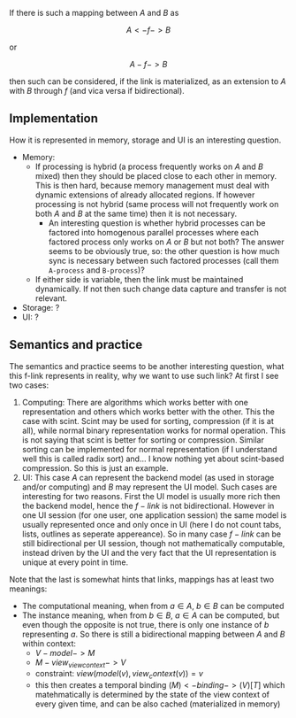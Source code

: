 If there is such a mapping between $A$ and $B$ as

$$
A <-f-> B
$$

or

$$
A -f-> B
$$

then such can be considered, if the link is materialized, as an extension to $A$ with $B$ through $f$ 
(and vica versa if bidirectional). 

## Implementation

How it is represented in memory, storage and UI is an interesting question.

- Memory: 
  - If processing is hybrid (a process frequently works on $A$ and $B$ mixed) then they should be placed close to each other
    in memory. This is then hard, because memory management must deal with dynamic extensions of already allocated regions.
    If however processing is not hybrid (same process will not frequently work on both $A$ and $B$ at the same time) then it
    is not necessary.
    - An interesting question is whether hybrid processes can be factored into homogenous parallel processes where each factored
      process only works on $A$ or $B$ but not both? The answer seems to be obviously true, so: the other question is how much
      sync is necessary between such factored processes (call them `A-process` and `B-process`)?
  - If either side is variable, then the link must be maintained dynamically. If not then such 
    change data capture and transfer is not relevant.
- Storage: ?
- UI: ?

## Semantics and practice

The semantics and practice seems to be another interesting question, what this f-link represents in reality, why we want to use such 
link? At first I see two cases:

1. Computing: There are algorithms which works better with one representation and others which works better with the other. This the
   case with scint. Scint may be used for sorting, compression (if it is at all), while normal binary representation works for normal
   operation. This is not saying that scint is better for sorting or compression. Similar sorting can be implemented for normal
   representation (if I understand well this is called radix sort) and... I know nothing yet about scint-based compression. So this is
   just an example.
2. UI: This case $A$ can represent the backend model (as used in storage and/or computing) and $B$ may represent the UI model. Such cases
   are interesting for two reasons. First the UI model is usually more rich then the backend model, hence the $f-link$ is not bidirectional.
   However in one UI session (for one user, one application session) the same model is usually represented once and only once in UI (here
   I do not count tabs, lists, outlines as seperate appereance). So in many case $f-link$ can be still bidirectional per UI session, though
   not mathematically computable, instead driven by the UI and the very fact that the UI representation is unique at every point in time.

 Note that the last is somewhat hints that links, mappings has at least two meanings: 
 - The computational meaning, when from $a ∈ A$, $b ∈ B$ can  be computed
 - The instance meaning, when from $b ∈ B$, $a ∈ A$ can be computed, but even though the opposite is not true, there is only one instance of $b$ representing $a$. So there is still a bidirectional mapping between $A$ and $B$ within context:
    - $V  -model-> M$
    - $M  -view_{view context} -> V$
    - constraint: $view( model(v), view_context(v) ) = v$
    - this then creates a temporal binding $(M) <-binding-> (V)[T]$ which matehmatically is determined by the state of the view context of
      every given time, and can be also cached (materialized in memory)
